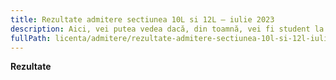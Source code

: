 ```yaml
---
title: Rezultate admitere sectiunea 10L si 12L ― iulie 2023
description: Aici, vei putea vedea dacă, din toamnă, vei fi student la AC!
fullPath: licenta/admitere/rezultate-admitere-sectiunea-10l-si-12l-iulie-2023
---
```

**Rezultate**